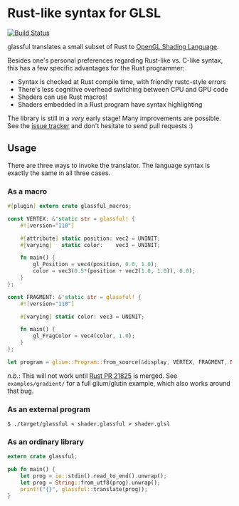 # Rust-like syntax for GLSL

[![Build Status](https://travis-ci.org/kmcallister/glassful.svg?branch=master)](https://travis-ci.org/kmcallister/glassful)

glassful translates a small subset of Rust to [OpenGL Shading Language][].

Besides one's personal preferences regarding Rust-like vs. C-like syntax, this
has a few specific advantages for the Rust programmer:

* Syntax is checked at Rust compile time, with friendly rustc-style errors
* There's less cognitive overhead switching between CPU and GPU code
* Shaders can use Rust macros!
* Shaders embedded in a Rust program have syntax highlighting

The library is still in a *very* early stage! Many improvements are possible.
See the [issue tracker][] and don't hesitate to send pull requests :)

[OpenGL Shading Language]: https://www.opengl.org/documentation/glsl/
[issue tracker]: https://github.com/kmcallister/glassful/issues

## Usage

There are three ways to invoke the translator.  The language syntax is exactly
the same in all three cases.

### As a macro

```rust
#[plugin] extern crate glassful_macros;

const VERTEX: &'static str = glassful! {
    #![version="110"]

    #[attribute] static position: vec2 = UNINIT;
    #[varying]   static color:    vec3 = UNINIT;

    fn main() {
        gl_Position = vec4(position, 0.0, 1.0);
        color = vec3(0.5*(position + vec2(1.0, 1.0)), 0.0);
    }
};

const FRAGMENT: &'static str = glassful! {
    #![version="110"]

    #[varying] static color: vec3 = UNINIT;

    fn main() {
        gl_FragColor = vec4(color, 1.0);
    }
};

let program = glium::Program::from_source(&display, VERTEX, FRAGMENT, None);
```

*n.b.*: This will not work until [Rust PR 21825][] is merged.  See
`examples/gradient/` for a full glium/glutin example, which also works around
that bug.

[Rust PR 21825]: https://github.com/rust-lang/rust/pull/21825

### As an external program

```
$ ./target/glassful < shader.glassful > shader.glsl
```

### As an ordinary library

```rust
extern crate glassful;

pub fn main() {
    let prog = io::stdin().read_to_end().unwrap();
    let prog = String::from_utf8(prog).unwrap();
    print!("{}", glassful::translate(prog));
}
```
